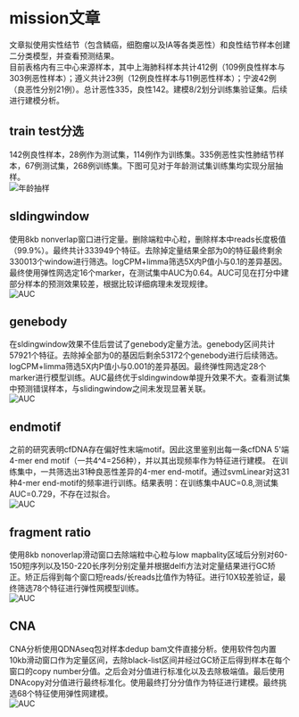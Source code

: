 # mission文章  
文章拟使用实性结节（包含鳞癌，细胞瘤以及IA等各类恶性）和良性结节样本创建二分类模型，并查看预测结果。  
目前表格内有三中心来源样本，其中上海肺科样本共计412例（109例良性样本与303例恶性样本）；遵义共计23例（12例良性样本与11例恶性样本）；宁波42例（良恶性分别21例）。总计恶性335，良性142。建模8/2划分训练集验证集。后续进行建模分析。  
## train test分选  
142例良性样本，28例作为测试集，114例作为训练集。335例恶性实性肺结节样本，67例测试集，268例训练集。下图可见对于年龄测试集训练集均实现分层抽样。  
![年龄抽样](https://github.com/crushseven-7/missoin/blob/main/pic/sample_age.png "年龄抽样")  
## sldingwindow  
使用8kb nonverlap窗口进行定量。删除端粒中心粒，删除样本中reads长度极值（99.9%）。最终共计333949个特征。去除掉定量结果全部为0的特征最终剩余330013个window进行筛选。logCPM+limma筛选5X内P值小与0.1的差异基因。最终使用弹性网选定16个marker，在测试集中AUC为0.64。AUC可见在打分中建部分样本的预测效果较差，根据比较详细病理未发现规律。  
![AUC](https://github.com/crushseven-7/missoin/blob/main/pic/mission2_slidingwindow.png "AUC")  
## genebody  
在sldingwindow效果不佳后尝试了genebody定量方法。genebody区间共计57921个特征。去除掉全部为0的基因后剩余53172个genebody进行后续筛选。logCPM+limma筛选5X内P值小与0.001的差异基因。最终弹性网选定28个marker进行模型训练。AUC最终优于sldingwindow单提升效果不大。查看测试集中预测错误样本，与slidingwindow之间未发现显著关联。  
![AUC](https://github.com/crushseven-7/missoin/blob/main/pic/mission2_genebody.png "AUC")
## endmotif 
之前的研究表明cfDNA存在偏好性末端motif。因此这里鉴别出每一条cfDNA 5'端4-mer end motif（一共4^4=256种），并以其出现频率作为特征进行建模。
在训练集中，一共筛选出31种良恶性差异的4-mer end-motif。通过svmLinear对这31种4-mer end-motif的频率进行训练。结果表明：在训练集中AUC=0.8,测试集AUC=0.729，不存在过拟合。  
![AUC](https://github.com/crushseven-7/missoin/blob/main/pic/end_motif_5hmC_batchInf_fdr0.005_svmLinear.png "AUC")  
## fragment ratio  
使用8kb nonoverlap滑动窗口去除端粒中心粒与low mapbality区域后分别对60-150短序列以及150-220长序列分别定量并根据delfi方法对定量结果进行GC矫正。矫正后得到每个窗口短reads/长reads比值作为特征。进行10X较差验证，最终筛选78个特征进行弹性网模型训练。  
![AUC](https://github.com/crushseven-7/missoin/blob/main/pic/mission2_ratio.png "AUC") 
## CNA  
CNA分析使用QDNAseq包对样本dedup bam文件直接分析。使用软件包内置10kb滑动窗口作为定量区间，去除black-list区间并经过GC矫正后得到样本在每个窗口的copy number分值。之后会对分值进行标准化以及去除极端值。最后使用DNAcopy对分值进行最终标准化。使用最终打分分值作为特征进行建模。最终挑选68个特征使用弹性网建模。  
![AUC](https://github.com/crushseven-7/missoin/blob/main/pic/mission2_CNA.png "AUC")   
